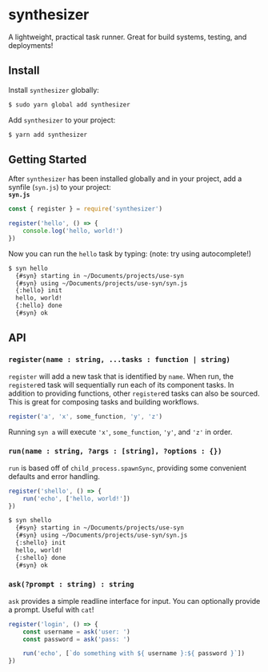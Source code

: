 # synthesizer

A lightweight, practical task runner. Great for build systems, testing, and deployments!

## Install

Install `synthesizer` globally:
```sh
$ sudo yarn global add synthesizer
```

Add `synthesizer` to your project:
```sh
$ yarn add synthesizer
```

## Getting Started

After `synthesizer` has been installed globally and in your project, add a synfile (`syn.js`) to your project:  
**`syn.js`**
```js
const { register } = require('synthesizer')

register('hello', () => {
	console.log('hello, world!')
})
```

Now you can run the `hello` task by typing: (note: try using autocomplete!)
```sh
$ syn hello
  {#syn} starting in ~/Documents/projects/use-syn
  {#syn} using ~/Documents/projects/use-syn/syn.js
  {:hello} init
  hello, world!
  {:hello} done
  {#syn} ok
```

## API

### `register(name : string, ...tasks : function | string)`
`register` will add a new task that is identified by `name`. When run, the `register`ed task will sequentially run each of its component tasks. In addition to providing functions, other `register`ed tasks can also be sourced. This is great for composing tasks and building workflows.

```js
register('a', 'x', some_function, 'y', 'z')
```

Running `syn a` will execute `'x'`, `some_function`, `'y'`, and `'z'` in order.

### `run(name : string, ?args : [string], ?options : {})`
`run` is based off of `child_process.spawnSync`, providing some convenient defaults and error handling.

```js
register('shello', () => {
	run('echo', ['hello, world!'])
})
```

```sh
$ syn shello
  {#syn} starting in ~/Documents/projects/use-syn
  {#syn} using ~/Documents/projects/use-syn/syn.js
  {:shello} init
  hello, world!
  {:shello} done
  {#syn} ok
```

### `ask(?prompt : string) : string`
`ask` provides a simple readline interface for input. You can optionally provide a prompt. Useful with `cat`!

```js
register('login', () => {
	const username = ask('user: ')
	const password = ask('pass: ')

	run('echo', [`do something with ${ username }:${ password }`])
})
```
